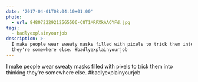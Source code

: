 ```yaml
---
date: '2017-04-01T08:04:10+01:00'
photo:
  - url: 848072229212565506-C8T1MRPXkAAOYFd.jpg
tags:
  - badlyexplainyourjob
description: >-
  I make people wear sweaty masks filled with pixels to trick them into thinking
  they're somewhere else. #badlyexplainyourjob
---
```

I make people wear sweaty masks filled with pixels to trick them into thinking they're somewhere else. #badlyexplainyourjob 
